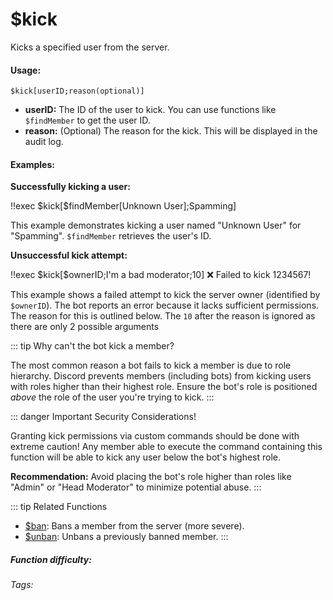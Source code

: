 # $kick

Kicks a specified user from the server.

#### Usage:

`$kick[userID;reason(optional)]`

*   **userID:** The ID of the user to kick. You can use functions like `$findMember` to get the user ID.
*   **reason:** (Optional) The reason for the kick. This will be displayed in the audit log.

#### Examples:

**Successfully kicking a user:**

<discord-messages>
	<discord-message :bot="false" role-color="#ffcc9a" author="Discord Moderator">
		!!exec $kick[$findMember[Unknown User];Spamming]
	</discord-message>
</discord-messages>

This example demonstrates kicking a user named "Unknown User" for "Spamming".  `$findMember` retrieves the user's ID.

**Unsuccessful kick attempt:**

<Badge type="warning" text="Read Below why" vertical="middle" />

<discord-messages>
	<discord-message :bot="false" role-color="#ffcc9a" author="Discord Moderator">
		!!exec $kick[$ownerID;I'm a bad moderator;10]
	</discord-message>
	<discord-message :bot="true" role-color="#0099ff" author="Custom Command" avatar="https://media.discordapp.net/avatars/725721249652670555/781224f90c3b841ba5b40678e032f74a.webp">
		❌  Failed to kick 1234567!
	</discord-message>
</discord-messages>

This example shows a failed attempt to kick the server owner (identified by `$ownerID`). The bot reports an error because it lacks sufficient permissions. The reason for this is outlined below.  The `10` after the reason is ignored as there are only 2 possible arguments

::: tip Why can't the bot kick a member?

The most common reason a bot fails to kick a member is due to role hierarchy. Discord prevents members (including bots) from kicking users with roles higher than their highest role. Ensure the bot's role is positioned *above* the role of the user you're trying to kick.
:::

::: danger Important Security Considerations!

Granting kick permissions via custom commands should be done with extreme caution! Any member able to execute the command containing this function will be able to kick any user below the bot's highest role.

**Recommendation:** Avoid placing the bot's role higher than roles like "Admin" or "Head Moderator" to minimize potential abuse.
:::

::: tip Related Functions

*   [$ban](../Member/ban.md):  Bans a member from the server (more severe).
*   [$unban](../Member/unban.md):  Unbans a previously banned member.
:::

##### Function difficulty: <Badge type="warning" text="Medium" vertical="middle" />

###### Tags: <Badge type="tip" text="kick" vertical="middle" /> <Badge type="tip" text="punish" vertical="middle" /> <Badge type="tip" text="member" vertical="middle" /> <Badge type="tip" text="moderation" vertical="middle" /> <Badge type="tip" text="moderator" vertical="middle" />